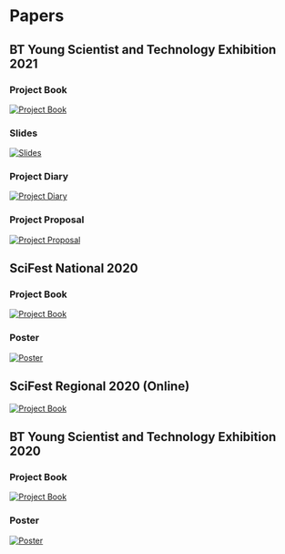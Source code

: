 # Papers

## BT Young Scientist and Technology Exhibition 2021

### Project Book

[![Project Book](https://github.com/amsimp/papers/raw/master/btyste-21.png)](https://github.com/amsimp/papers/raw/master/btyste/2021/project-book/main.pdf)

### Slides

[![Slides](https://github.com/amsimp/papers/raw/master/btyste-slides.png)](https://github.com/amsimp/papers/raw/master/btyste/2021/slides.pdf)

### Project Diary

[![Project Diary](https://github.com/amsimp/papers/raw/master/btyste-diary.png)](https://github.com/amsimp/papers/raw/master/btyste/2021/project-diary.pdf)

### Project Proposal

[![Project Proposal](https://github.com/amsimp/papers/raw/master/btyste-proposal.png)](https://github.com/amsimp/papers/raw/master/btyste/2021/proposal.pdf)

## SciFest National 2020

### Project Book

[![Project Book](https://github.com/amsimp/papers/raw/master/national.png)](https://github.com/amsimp/papers/raw/master/scifest/national/project-book/main.pdf)

### Poster

[![Poster](https://github.com/amsimp/papers/raw/master/scifest-poster.png)](https://github.com/amsimp/papers/raw/master/scifest/national/poster.pdf)

## SciFest Regional 2020 (Online)

[![Project Book](https://github.com/amsimp/papers/raw/master/regional.png)](https://github.com/amsimp/papers/raw/master/scifest/online/project-book/main.pdf)

## BT Young Scientist and Technology Exhibition 2020

### Project Book

[![Project Book](https://github.com/amsimp/papers/raw/master/btyste-20.png)](https://github.com/amsimp/papers/raw/master/btyste/2020/project-book/main.pdf)

### Poster

[![Poster](https://github.com/amsimp/papers/raw/master/btyste-poster-20.png)](https://github.com/amsimp/papers/raw/master/btyste/2020/poster/main.pdf)